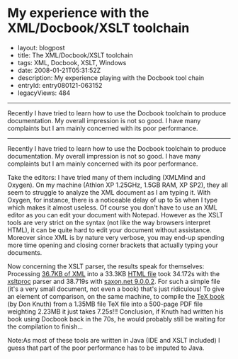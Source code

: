 # My experience with the XML/Docbook/XSLT toolchain 

- layout: blogpost
- title: The XML/Docbook/XSLT toolchain
- tags: XML, Docbook, XSLT, Windows
- date: 2008-01-21T05:31:52Z
- description: My experience playing with the Docbook tool chain
- entryId: entry080121-063152
- legacyViews: 484

----------------------------------------------------------------------------------------------------

Recently I have tried to learn how to use the Docbook toolchain to produce documentation. My overall impression is not so good. I have many complaints but I am mainly concerned with its poor performance.

----------------------------------------------------------------------------------------------------

Recently I have tried to learn how to use the Docbook toolchain to produce documentation. My overall impression is not so good. I have many complaints but I am mainly concerned with its poor performance.

Take the editors: I have tried many of them including (XMLMind and Oxygen). On my machine (Athlon XP 1.25GHz, 1.5GB RAM, XP SP2), they all seem to struggle to analyze the XML document as I am typing it. With Oxygen, for instance, there is a noticeable delay of up to 5s when I type which makes it almost useless.
Of course you don't have to use an XML editor as you can edit your document with Notepad. However as the XSLT tools are very strict on the syntax (not like the way browsers interpret HTML), it can be quite hard to edit your document without assistance. Moreover since XML is by nature very verbose, you may end-up spending more time opening and closing corner brackets that actually typing your documents.

Now concerning the XSLT parser, the results speak for themselves: Processing [36.7KB of XML](../../software/cracklock/xmldoc/cracklock-doc.xml) into a 33.3KB [HTML file](../../software/cracklock/xmldoc/cracklock-doc-web/) took 34.172s with the [xsltproc](http://xmlsoft.org/XSLT/xsltproc2.html) parser and 38.719s with [saxon.net 9.0.0.2](http://saxon.sourceforge.net/). For such a simple file (it's a very small document, not even a book) that's just ridiculous! To give an element of comparison, on the same machine, to compile the [TeX book](http://www.amazon.com/TeXbook-Computers-Typesetting-Donald-Knuth/dp/0201134489) (by Don Knuth) from a 1.35MB file TeX file into a 500-page PDF file weighting 2.23MB it just takes 7.25s!!! Conclusion, if Knuth had written his book using Docbook back in the 70s, he would probably still be waiting for the compilation to finish...

Note:As most of these tools are written in Java (IDE and XSLT included) I guess that part of the poor performance has to be imputed to Java.